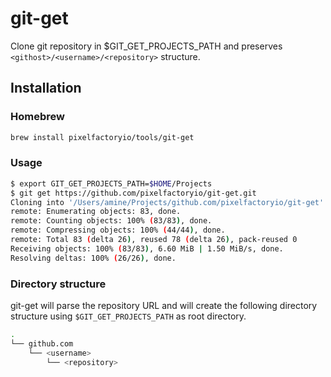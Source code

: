 # git-get

Clone git repository in $GIT_GET_PROJECTS_PATH and preserves `<githost>/<username>/<repository>` structure.

## Installation

### Homebrew

```bash
brew install pixelfactoryio/tools/git-get
```

### Usage

```bash
$ export GIT_GET_PROJECTS_PATH=$HOME/Projects
$ git get https://github.com/pixelfactoryio/git-get.git
Cloning into '/Users/amine/Projects/github.com/pixelfactoryio/git-get'...
remote: Enumerating objects: 83, done.
remote: Counting objects: 100% (83/83), done.
remote: Compressing objects: 100% (44/44), done.
remote: Total 83 (delta 26), reused 78 (delta 26), pack-reused 0
Receiving objects: 100% (83/83), 6.60 MiB | 1.50 MiB/s, done.
Resolving deltas: 100% (26/26), done.
```

### Directory structure

git-get will parse the repository URL and will create the following directory structure using `$GIT_GET_PROJECTS_PATH` as root directory.

```bash
.
└── github.com
    └── <username>
        └── <repository>
```
